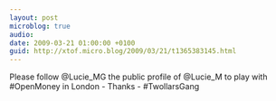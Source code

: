 ```yaml
---
layout: post
microblog: true
audio: 
date: 2009-03-21 01:00:00 +0100
guid: http://xtof.micro.blog/2009/03/21/t1365383145.html
---
```

Please follow @Lucie_MG the public profile of @Lucie_M to play with #OpenMoney in London - Thanks - #TwollarsGang
